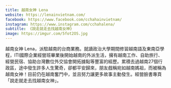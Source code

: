 ```yaml
---
title: 越南女神 Lena
website: https://lenainvietnam.com/
facebook: https://www.facebook.com/cchahainvietnam/
instagram: https://www.instagram.com/cchahalena/
subtitle: 《說走就走去找越南女神》
image: https://imgur.com/5fot2OS.jpg
---
```


越南女神 Lena，派駐越南的台商業務。就讀政治大學期間修習越南語及東南亞學程，ITI國際企業經營班畢業後開始越南的外派生活，擁有越南工作、自助旅行、經營民宿、協助台灣數位外交協會開拓據點等豐富的經歷。累積去過越南27個行政區，途中發生許多人生驚奇，卻都平安歸來，朋友戲稱宛如越南媽祖，而被稱為越南女神！目前仍在越南奮鬥中，並且努力讓更多故事主動發生。經營臉書專頁「說走就走去找越南女神」。